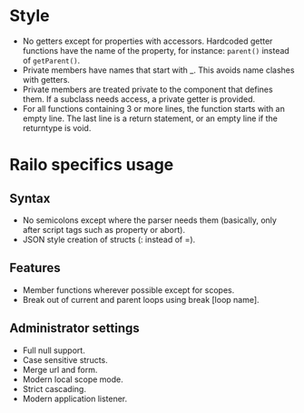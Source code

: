 Style
=====
* No getters except for properties with accessors. Hardcoded getter functions have the name of the property, for instance: `parent()` instead of `getParent()`.
* Private members have names that start with _. This avoids name clashes with getters.
* Private members are treated private to the component that defines them. If a subclass needs access, a private getter is provided.
* For all functions containing 3 or more lines, the function starts with an empty line. The last line is a return statement, or an empty line if the returntype is void.

Railo specifics usage
=====================

Syntax
------
* No semicolons except where the parser needs them (basically, only after script tags such as property or abort).
* JSON style creation of structs (: instead of =).

Features
--------
* Member functions wherever possible except for scopes.
* Break out of current and parent loops using break [loop name].

Administrator settings
----------------------
* Full null support.
* Case sensitive structs.
* Merge url and form.
* Modern local scope mode.
* Strict cascading.
* Modern application listener.